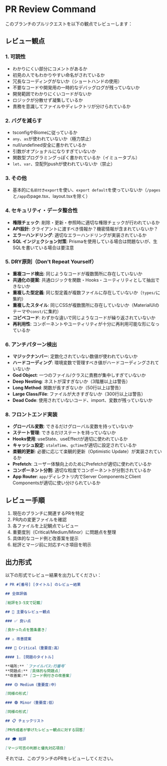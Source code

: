 # PR Review Command

このブランチのプルリクエストを以下の観点でレビューします：

## レビュー観点

### 1. 可読性

- わかりにくい部分にコメントがあるか
- 初見の人でもわかりやすい命名がされているか
- 冗長なコーディングがないか（ショートハンドの使用）
- 不要なコードや開発用の一時的なデバッグログが残っていないか
- 開発範囲でわかりにくいコードがないか
- ロジックが分散せず凝集しているか
- 責務を意識してファイルやディレクトリが分けられているか

### 2. バグを減らす

- tsconfigやBiomeに従っているか
- `any`、`as`が使われていないか（極力禁止）
- null/undefined安全に書かれているか
- 引数がオプショナルになりすぎていないか
- 関数型プログラミングっぽく書かれているか（イミュータブル）
- `let`、`var`、空配列pushが使われていないか（禁止）

### 3. その他

- 基本的に`名前付きexport`を使い、`export default`を使っていないか（`/pages`と`/app`のpage.tsx、layout.tsxを除く）

### 4. セキュリティ・データ整合性

- **権限チェック**: 削除・更新・参照時に適切な権限チェックが行われているか
- **API設計**: クライアントに渡すべき情報か？機密情報が含まれていないか？
- **エラーハンドリング**: 適切なエラーハンドリングが実装されているか
- **SQL インジェクション対策**: Prismaを使用している場合は問題ないが、生SQLを書いている場合は要注意

### 5. DRY原則（Don't Repeat Yourself）

- **重複コード検出**: 同じようなコードが複数箇所に存在していないか
- **共通化の提案**: 共通ロジックを関数・Hooks・ユーティリティとして抽出できないか
- **重複した型定義**: 同じ型定義が複数ファイルに存在していないか（`types/`に集約）
- **重複したスタイル**: 同じCSSが複数箇所に存在していないか（MaterialUIのテーマや`const/`に集約）
- **コピペコード**: わずかな違いで同じようなコードが繰り返されていないか
- **再利用性**: コンポーネントやユーティリティが十分に再利用可能な形になっているか

### 6. アンチパターン検出

- **マジックナンバー**: 定数化されていない数値が使われていないか
- **ハードコーディング**: 環境変数で管理すべき値がハードコーディングされていないか
- **God Object**: 一つのファイル/クラスに責務が集中しすぎていないか
- **Deep Nesting**: ネストが深すぎないか（3階層以上は警告）
- **Long Method**: 関数が長すぎないか（50行以上は警告）
- **Large Class/File**: ファイルが大きすぎないか（300行以上は警告）
- **Dead Code**: 使用されていないコード、import、変数が残っていないか

<!-- ### 7. バックエンドAPI実装（tRPC）
- **Router層**: プロシージャの定義、入力バリデーション（Zodスキーマ）、適切なエラーハンドリング（TRPCError）
- **Schema層**: `server/schema`にZodスキーマが適切に定義されているか
- **Service層**: ビジネスロジックの記述、データ整形
- **Repository層**: Prismaクライアント操作、エラーハンドリング
- **型推論**: tRPCの型推論を活用し、手動で型定義を重複させていないか（`inferRouterOutputs`等を使用）
- **レスポンス型**: クライアントに渡してよい情報のみが含まれているか（パスワード、トークンなどの機密情報が含まれていないか）
- **Middleware**: 認証・認可のミドルウェアが適切に使用されているか（`protectedProcedure`等） -->

### 8. フロントエンド実装

- **グローバル変数**: できるだけグローバル変数を持っていないか
- **ステート管理**: できるだけステートを持っていないか
- **Hooks使用**: useState、useEffectが適切に使われているか
- **キャッシュ設定**: `staleTime`、`gcTime`が適切に設定されているか
- **楽観的更新**: 必要に応じて楽観的更新（Optimistic Update）が実装されているか
- **Prefetch**: ユーザー体験向上のためにPrefetchが適切に使われているか
- **コンポーネント分割**: 適切な粒度でコンポーネントが分割されているか
- **App Router**: `app/`ディレクトリ内でServer ComponentsとClient Componentsが適切に使い分けられているか

<!-- ### 9. Prisma
- **マイグレーション**: マイグレーションファイルが適切に作成され、必ず名前がつけられているか
- **リレーション**: 適切なリレーションが設定されているか
- **onDelete**: Cascade、SetNull、Restrictが適切に設定されているか
- **インデックス**: パフォーマンスのために必要なインデックスが設定されているか -->

## レビュー手順

1. 現在のブランチに関連するPRを特定
2. PR内の変更ファイルを確認
3. 各ファイルを上記観点でレビュー
4. 重要度別（Critical/Medium/Minor）に問題点を整理
5. 具体的なコード例と改善案を提示
6. 総評とマージ前に対応すべき項目を明示

## 出力形式

以下の形式でレビュー結果を出力してください：

```markdown
# PR #[番号] [タイトル] のレビュー結果

## 全体評価

[総評を3-5文で記載]

## 🎯 主要なレビュー観点

### ✅ 良い点

[良かった点を箇条書き]

## ⚠️ 改善提案

### 🔴 Critical（重要度:高）

#### 1. [問題のタイトル]

**場所:** `ファイルパス:行番号`
**問題点:** [具体的な問題点]
**改善案:** [コード例付きの改善案]

### 🟡 Medium（重要度:中）

[同様の形式]

### 🟢 Minor（重要度:低）

[同様の形式]

## 📋 チェックリスト

[PR作成者が挙げたレビュー観点に対する回答]

## 🎓 総評

[マージ可否の判断と優先対応項目]
```

それでは、このブランチのPRをレビューしてください。

